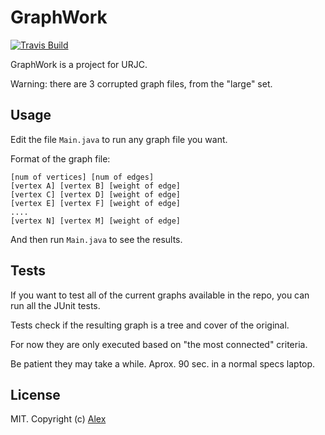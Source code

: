 GraphWork
=================

[![Travis Build](https://travis-ci.org/alxhotel/graphwork.svg?branch=master)](https://travis-ci.org/alxhotel/graphwork)

GraphWork is a project for URJC.

Warning: there are 3 corrupted graph files, from the "large" set.

## Usage

Edit the file `Main.java` to run any graph file you want.

Format of the graph file:

```
[num of vertices] [num of edges]
[vertex A] [vertex B] [weight of edge]
[vertex C] [vertex D] [weight of edge]
[vertex E] [vertex F] [weight of edge]
....
[vertex N] [vertex M] [weight of edge]
```

And then run `Main.java` to see the results.

## Tests

If you want to test all of the current graphs available in the repo, you can run all the JUnit tests.

Tests check if the resulting graph is a tree and cover of the original.

For now they are only executed based on "the most connected" criteria.

Be patient they may take a while. Aprox. 90 sec. in a normal specs laptop.

## License

MIT. Copyright (c) [Alex](http://github.com/alxhotel)
